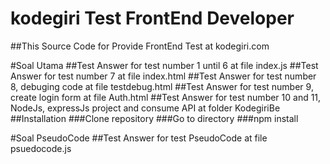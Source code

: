 # kodegiri Test FrontEnd Developer
##This Source Code for Provide FrontEnd Test at kodegiri.com

#Soal Utama
##Test Answer for test number 1 until 6 at file index.js
##Test Answer for test number 7 at file index.html 
##Test Answer for test number 8, debuging code at file testdebug.html
##Test Answer for test number 9, create login form at file Auth.html
##Test Answer for test number 10 and 11, NodeJs, expressJs project and consume API at folder KodegiriBe
##Installation
###Clone repository
###Go to directory
###npm install

#Soal PseudoCode
##Test Answer for test PseudoCode at file psuedocode.js 

